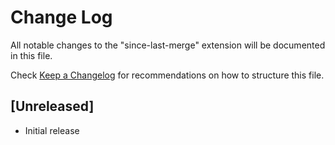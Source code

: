# Change Log

All notable changes to the "since-last-merge" extension will be documented in this file.

Check [Keep a Changelog](http://keepachangelog.com/) for recommendations on how to structure this file.

## [Unreleased]

-   Initial release
